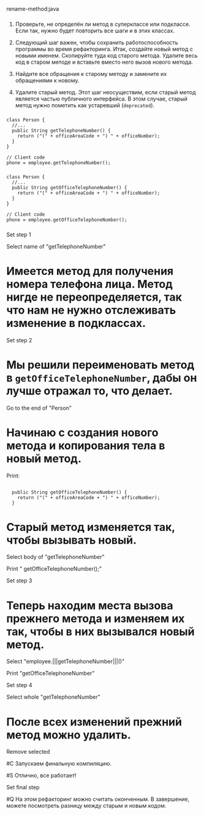 rename-method:java

###

1. Проверьте, не определён ли метод в суперклассе или подклассе. Если так, нужно будет повторить все шаги и в этих классах.

2. Следующий шаг важен, чтобы сохранить работоспособность программы во время рефакторинга. Итак, создайте новый метод с новыми именем. Скопируйте туда код старого метода. Удалите весь код в старом методе и вставьте вместо него вызов нового метода.

3. Найдите все обращения к старому методу и замените их обращениями к новому.

4. Удалите старый метод. Этот шаг неосуществим, если старый метод является частью публичного интерфейса. В этом случае, старый метод нужно пометить как устаревший (`deprecated`).



###

```
class Person {
  //...
  public String getTelephoneNumber() {
    return ("(" + officeAreaCode + ") " + officeNumber);
  }
}

// Client code
phone = employee.getTelephoneNumber();
```

###

```
class Person {
  //...
  public String getOfficeTelephoneNumber() {
    return ("(" + officeAreaCode + ") " + officeNumber);
  }
}

// Client code
phone = employee.getOfficeTelephoneNumber();
```

###

Set step 1

Select name of "getTelephoneNumber"

# Имеется метод для получения номера телефона лица. Метод нигде не переопределяется, так что нам не нужно отслеживать изменение в подклассах.

Set step 2

# Мы решили переименовать метод в <code>getOfficeTelephoneNumber</code>, дабы он лучше отражал то, что делает.

Go to the end of "Person"

# Начинаю с создания нового метода и копирования тела в новый метод.

Print:
```

  public String getOfficeTelephoneNumber() {
    return ("(" + officeAreaCode + ") " + officeNumber);
  }
```

# Старый метод изменяется так, чтобы вызывать новый.

Select body of "getTelephoneNumber"

Print "    getOfficeTelephoneNumber();"

Set step 3

# Теперь находим места вызова прежнего метода и изменяем их так, чтобы в них вызывался новый метод.

Select "employee.|||getTelephoneNumber|||()"

Print "getOfficeTelephoneNumber"

Set step 4

Select whole "getTelephoneNumber"

# После всех изменений прежний метод можно удалить.

Remove selected

#C Запускаем финальную компиляцию.

#S Отлично, все работает!

Set final step

#Q На этом рефакторинг можно считать оконченным. В завершение, можете посмотреть разницу между старым и новым кодом.